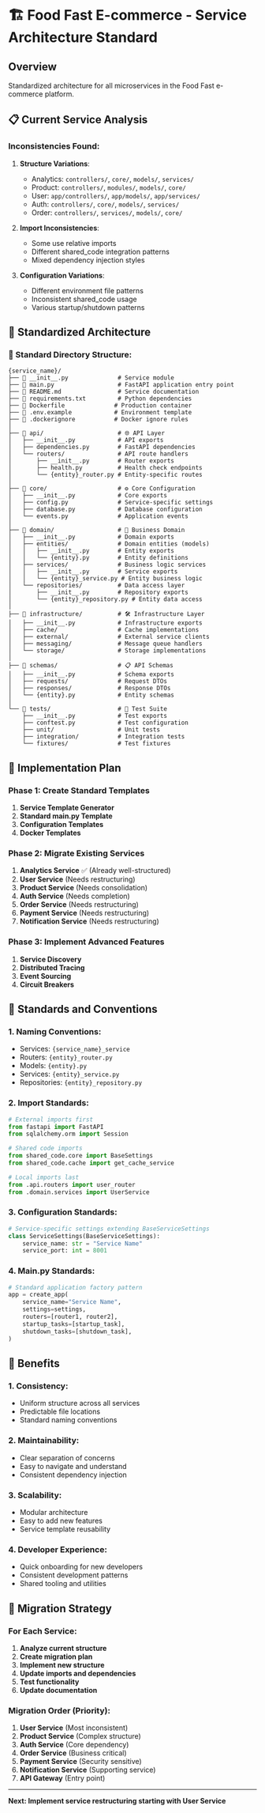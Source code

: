 # 🏗️ Food Fast E-commerce - Service Architecture Standard

## Overview
Standardized architecture for all microservices in the Food Fast e-commerce platform.

## 📋 Current Service Analysis

### Inconsistencies Found:
1. **Structure Variations**:
   - Analytics: `controllers/`, `core/`, `models/`, `services/`
   - Product: `controllers/`, `modules/`, `models/`, `core/`
   - User: `app/controllers/`, `app/models/`, `app/services/`
   - Auth: `controllers/`, `core/`, `models/`, `services/`
   - Order: `controllers/`, `services/`, `models/`, `core/`

2. **Import Inconsistencies**:
   - Some use relative imports
   - Different shared_code integration patterns
   - Mixed dependency injection styles

3. **Configuration Variations**:
   - Different environment file patterns
   - Inconsistent shared_code usage
   - Various startup/shutdown patterns

## 🎯 Standardized Architecture

### 📁 Standard Directory Structure:
```
{service_name}/
├── 📄 __init__.py              # Service module
├── 📄 main.py                  # FastAPI application entry point
├── 📄 README.md                # Service documentation
├── 📄 requirements.txt         # Python dependencies
├── 📄 Dockerfile              # Production container
├── 📄 .env.example            # Environment template
├── 📄 .dockerignore           # Docker ignore rules
│
├── 📁 api/                     # 🌐 API Layer
│   ├── __init__.py            # API exports
│   ├── dependencies.py        # FastAPI dependencies
│   └── routers/               # API route handlers
│       ├── __init__.py        # Router exports
│       ├── health.py          # Health check endpoints
│       └── {entity}_router.py # Entity-specific routes
│
├── 📁 core/                    # ⚙️ Core Configuration
│   ├── __init__.py            # Core exports
│   ├── config.py              # Service-specific settings
│   ├── database.py            # Database configuration
│   └── events.py              # Application events
│
├── 📁 domain/                  # 🏢 Business Domain
│   ├── __init__.py            # Domain exports
│   ├── entities/              # Domain entities (models)
│   │   ├── __init__.py        # Entity exports
│   │   └── {entity}.py        # Entity definitions
│   ├── services/              # Business logic services
│   │   ├── __init__.py        # Service exports
│   │   └── {entity}_service.py # Entity business logic
│   └── repositories/          # Data access layer
│       ├── __init__.py        # Repository exports
│       └── {entity}_repository.py # Entity data access
│
├── 📁 infrastructure/          # 🛠️ Infrastructure Layer
│   ├── __init__.py            # Infrastructure exports
│   ├── cache/                 # Cache implementations
│   ├── external/              # External service clients
│   ├── messaging/             # Message queue handlers
│   └── storage/               # Storage implementations
│
├── 📁 schemas/                 # 📋 API Schemas
│   ├── __init__.py            # Schema exports
│   ├── requests/              # Request DTOs
│   ├── responses/             # Response DTOs
│   └── {entity}.py            # Entity schemas
│
└── 📁 tests/                   # 🧪 Test Suite
    ├── __init__.py            # Test exports
    ├── conftest.py            # Test configuration
    ├── unit/                  # Unit tests
    ├── integration/           # Integration tests
    └── fixtures/              # Test fixtures
```

## 🚀 Implementation Plan

### Phase 1: Create Standard Templates
1. **Service Template Generator**
2. **Standard main.py Template**
3. **Configuration Templates**
4. **Docker Templates**

### Phase 2: Migrate Existing Services
1. **Analytics Service** ✅ (Already well-structured)
2. **User Service** (Needs restructuring)
3. **Product Service** (Needs consolidation)
4. **Auth Service** (Needs completion)
5. **Order Service** (Needs restructuring)
6. **Payment Service** (Needs restructuring)
7. **Notification Service** (Needs restructuring)

### Phase 3: Implement Advanced Features
1. **Service Discovery**
2. **Distributed Tracing**
3. **Event Sourcing**
4. **Circuit Breakers**

## 📝 Standards and Conventions

### 1. **Naming Conventions**:
- Services: `{service_name}_service`
- Routers: `{entity}_router.py`
- Models: `{entity}.py`
- Services: `{entity}_service.py`
- Repositories: `{entity}_repository.py`

### 2. **Import Standards**:
```python
# External imports first
from fastapi import FastAPI
from sqlalchemy.orm import Session

# Shared code imports
from shared_code.core import BaseSettings
from shared_code.cache import get_cache_service

# Local imports last
from .api.routers import user_router
from .domain.services import UserService
```

### 3. **Configuration Standards**:
```python
# Service-specific settings extending BaseServiceSettings
class ServiceSettings(BaseServiceSettings):
    service_name: str = "Service Name"
    service_port: int = 8001
```

### 4. **Main.py Standards**:
```python
# Standard application factory pattern
app = create_app(
    service_name="Service Name",
    settings=settings,
    routers=[router1, router2],
    startup_tasks=[startup_task],
    shutdown_tasks=[shutdown_task],
)
```

## 🎯 Benefits

### 1. **Consistency**:
- Uniform structure across all services
- Predictable file locations
- Standard naming conventions

### 2. **Maintainability**:
- Clear separation of concerns
- Easy to navigate and understand
- Consistent dependency injection

### 3. **Scalability**:
- Modular architecture
- Easy to add new features
- Service template reusability

### 4. **Developer Experience**:
- Quick onboarding for new developers
- Consistent development patterns
- Shared tooling and utilities

## 🔄 Migration Strategy

### For Each Service:
1. **Analyze current structure**
2. **Create migration plan**
3. **Implement new structure**
4. **Update imports and dependencies**
5. **Test functionality**
6. **Update documentation**

### Migration Order (Priority):
1. **User Service** (Most inconsistent)
2. **Product Service** (Complex structure)
3. **Auth Service** (Core dependency)
4. **Order Service** (Business critical)
5. **Payment Service** (Security sensitive)
6. **Notification Service** (Supporting service)
7. **API Gateway** (Entry point)

---

**Next: Implement service restructuring starting with User Service**
